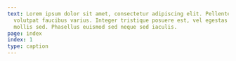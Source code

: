 ```yaml
---
text: Lorem ipsum dolor sit amet, consectetur adipiscing elit. Pellentesque
  volutpat faucibus varius. Integer tristique posuere est, vel egestas dui
  mollis sed. Phasellus euismod sed neque sed iaculis.
page: index
index: 1
type: caption
---
```

